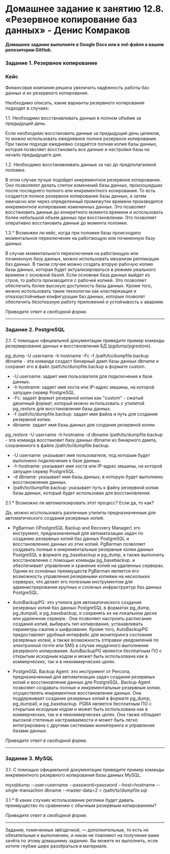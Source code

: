# Домашнее задание к занятию 12.8. «Резервное копирование баз данных» - Денис Комраков 

**Домашнее задание выполните в Google Docs или в md-файле в вашем репозитории GitHub.** 

### Задание 1. Резервное копирование

### Кейс
Финансовая компания решила увеличить надёжность работы баз данных и их резервного копирования. 

Необходимо описать, какие варианты резервного копирования подходят в случаях: 

1.1. Необходимо восстанавливать данные в полном объёме за предыдущий день.

Если необходимо восстановить данные за предыдущий день целиком, то можно использовать ежедневное полное резервное копирование. При таком подходе ежедневно создаётся полная копия базы данных, которая позволяет восстановить все данные и настройки базы на начало предыдущего дня.

1.2. Необходимо восстанавливать данные за час до предполагаемой поломки.

В этом случае лучше подойдет инкрементное резервное копирование. Оно позволялет делать слепок изменений базы данных, произошедших после последнего полного или инкрементного копирования. То есть создается полное резервное копирование базы данных, а затем ежечасно или через определенный промежуток времени производится инкрементное копирование измененных данных. Это позволяет восстановить данные до конкретного момента времени и использовать более небольшой объем данных при восстановлении. Это позволяет оперативно восстановить данные до момента поломки.

1.3.* Возможен ли кейс, когда при поломке базы происходило моментальное переключение на работающую или починенную базу данных.

В случае моментального переключения на работающую или починенную базу данных, можно использовать механизм репликации баз данных. В таком случае можно создать вторую рабочую копию базы данных, которая будет актуализироваться в режиме реального времени с основной базой. Если основная база данных выйдет из строя, то работа производится с рабочей копией. Это позволяет обеспечить более высокую доступность базы данных.  Кроме того, можно использовать такие технологии как кластеризация и отказоустойчивые конфигурации баз данных, которые позволят обеспечить безотказную работу приложений и устойчивость к авариям.

*Приведите ответ в свободной форме.*

---

### Задание 2. PostgreSQL

2.1. С помощью официальной документации приведите пример команды резервирования данных и восстановления БД (pgdump/pgrestore).

pg_dump -U username -h hostname -Fc -f /path/to/dumpfile.backup dbname - эта команда создаст бинарный дамп базы данных dbname и сохранит его в файл /path/to/dumpfile.backup в формате custom.

- -U username: задает имя пользователя для подключения к базе данных.
- -h hostname: задает имя хоста или IP-адрес машины, на которой запущен сервер PostgreSQL.
- -Fc: задает формат резервной копии как "custom" - сжатый двоичный формат, который можно использовать с утилитой pg_restore для восстановления базы данных.
- -f /path/to/dumpfile.backup: задает имя файла и путь для создания резервной копии.
- dbname: задает имя базы данных для создания резервной копии.



pg_restore -U username -h hostname -d dbname /path/to/dumpfile.backup - эта команда восстановит базу данных dbname из бинарного дампа, сохраненного в файле /path/to/dumpfile.backup.

- -U username: указывает имя пользователя, под которым будет выполнено подключение к базе данных.
- -h hostname: указывает имя хоста или IP-адрес машины, на которой запущен сервер PostgreSQL.
- -d dbname: указывает имя базы данных, в которую будет выполнено восстановление данных.
- /path/to/dumpfile.backup: указывает путь к файлу резервной копии базы данных, который будет использован для восстановления.

2.1.* Возможно ли автоматизировать этот процесс? Если да, то как?

Да, можно исспользовать различные утилиты предназначенные для автоматического создания резервных копий. 

- PgBarman ((PostgreSQL Backup and Recovery Manager) это инструмент, предназначенный для автоматизации задач по созданию резервных копий баз данных PostgreSQL и восстановлению данных из этих копий. PgBarman позволяет создавать полные и инкрементальные резервные копии данных PostgreSQL в формате pg_basebackup и pg_dump, а также выполнять восстановление с помощью команды pg_basebackup. и обеспечивает управление и хранение копий на удаленных серверах. Одним из основных преимуществ PgBarman является его возможность управления резервными копиями на нескольких серверах, что делает его полезным инструментом для администрирования крупных и сложных инфраструктур баз данных PostgreSQL.

- AutoBackupPG: это утилита для автоматического создания резервных копий баз данных PostgreSQL в форматах pg_dump, pg_dumpall, и pg_basebackup, и сохранять их на локальном диске или удаленном сервере.. Она позволяет настроить расписание создания копий, выбирать тип копирования, устанавливать параметры сжатия и шифрования. Кроме того, AutoBackupPG предоставляет удобный интерфейс для мониторинга состояния резервных копий, а также возможность отправки уведомлений по электронной почте или SMS в случае неудачного выполнения резервного копирования. AutoBackupPG является бесплатным ПО с открытым исходным кодом и может быть использована как в коммерческих, так и в некоммерческих целях.

- PostgreSQL Backup Agent: это инструмент от Percona, предназначенный для автоматизации задач создания резервных копий и восстановления данных для PostgreSQL. Backup Agent позволяет создавать полные и инкрементальные резервные копии, осуществлять инкрементное восстановление данных. Она поддерживает создание резервных копий в формате pg_dump, pg_dumpall, и pg_basebackup. PGBA является бесплатным ПО с открытым исходным кодом и может быть использована как в коммерческих, так и в некоммерческих целях. Она также обладает высокой степенью настраиваемости и может быть легко интегрирована с другими системами мониторинга и управления базами данных.

*Приведите ответ в свободной форме.*

---

### Задание 3. MySQL

3.1. С помощью официальной документации приведите пример команды инкрементного резервного копирования базы данных MySQL. 

mysqldump --user=username --password=password --host=hostname --single-transaction dbname --master-data=2 > /path/to/dumpfile.sql

3.1.* В каких случаях использование реплики будет давать преимущество по сравнению с обычным резервным копированием?

*Приведите ответ в свободной форме.*

---

Задания, помеченные звёздочкой, — дополнительные, то есть не обязательные к выполнению, и никак не повлияют на получение вами зачёта по этому домашнему заданию. Вы можете их выполнить, если хотите глубже шире разобраться в материале.
